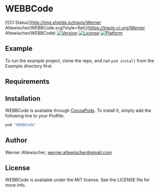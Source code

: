 # WEBBCode

[![CI Status](http://img.shields.io/travis/Werner Altewischer/WEBBCode.svg?style=flat)](https://travis-ci.org/Werner Altewischer/WEBBCode)
[![Version](https://img.shields.io/cocoapods/v/WEBBCode.svg?style=flat)](http://cocoapods.org/pods/WEBBCode)
[![License](https://img.shields.io/cocoapods/l/WEBBCode.svg?style=flat)](http://cocoapods.org/pods/WEBBCode)
[![Platform](https://img.shields.io/cocoapods/p/WEBBCode.svg?style=flat)](http://cocoapods.org/pods/WEBBCode)

## Example

To run the example project, clone the repo, and run `pod install` from the Example directory first.

## Requirements

## Installation

WEBBCode is available through [CocoaPods](http://cocoapods.org). To install
it, simply add the following line to your Podfile:

```ruby
pod "WEBBCode"
```

## Author

Werner Altewischer, werner.altewischer@gmail.com

## License

WEBBCode is available under the MIT license. See the LICENSE file for more info.
